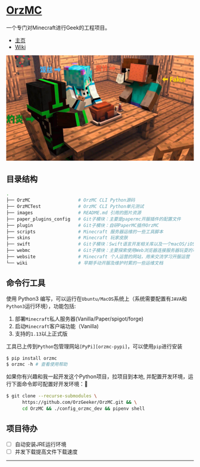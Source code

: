 # [OrzMC](https://github.com/OrzGeeker/OrzMC)

一个专门对Minecraft进行Geek的工程项目。

- [主页](https://minecraft.jokerhub.cn)
- [Wiki](https://github.com/OrzGeeker/OrzMC/wiki/%E4%B8%BB%E9%A1%B5)


![logo](images/server_member.jpg)

## 目录结构

```bash
.
├── OrzMC                  # OrzMC CLI Python源码
├── OrzMCTest              # OrzMC CLI Python单元测试
├── images                 # README.md 引用的图片资源
├── paper_plugins_config   # Git子模块：主要是papermc开服插件的配置文件
├── plugin                 # Git子模块：自研PaperMC插件OrzMC
├── scripts                # Minecraft 服务器运维的一些工具脚本
├── skins                  # Minecraft 玩家皮肤
├── swift                  # Git子模块：Swift语言开发相关库以及一个macOS/iOS应用程序
├── webmc                  # Git子模块：主要探索使用Web浏览器连接服务器玩耍的可能性
├── website                # Minecraft 个人运营的网站，用来交流学习开服运营
└── wiki                   # 早期手动开服及维护时累的一些运维文档
```

## 命令行工具

使用 Python3 编写，可以运行在`Ubuntu/MacOS`系统上（系统需要配置有`JAVA`和`Python3`运行环境），功能包括:

1. 部署`Minecraft`私人服务器(Vanilla/Paper/spigot/forge)
2. 启动`Minecraft`客户端功能（Vanilla)
3. 支持的`1.13`以上正式版

工具已上传到`Python`包管理网站`[PyPi][orzmc-pypi]`，可以使用`pip`进行安装

```python
$ pip install orzmc
$ orzmc -h # 查看使用帮助
```

如果你有兴趣和我一起开发这个Python项目，拉项目到本地, 并配置开发环境，运行下面命令即可配置好开发环境：🤒

```bash
$ git clone --recurse-submodules \
      https://github.com/OrzGeeker/OrzMC.git && \
      cd OrzMC && ./config_orzmc_dev && pipenv shell
```

## 项目待办

- [ ] 自动安装JRE运行环境
- [ ] 并发下载提高文件下载速度

---

[orzmc-pypi]: <https://pypi.org/project/OrzMC/>